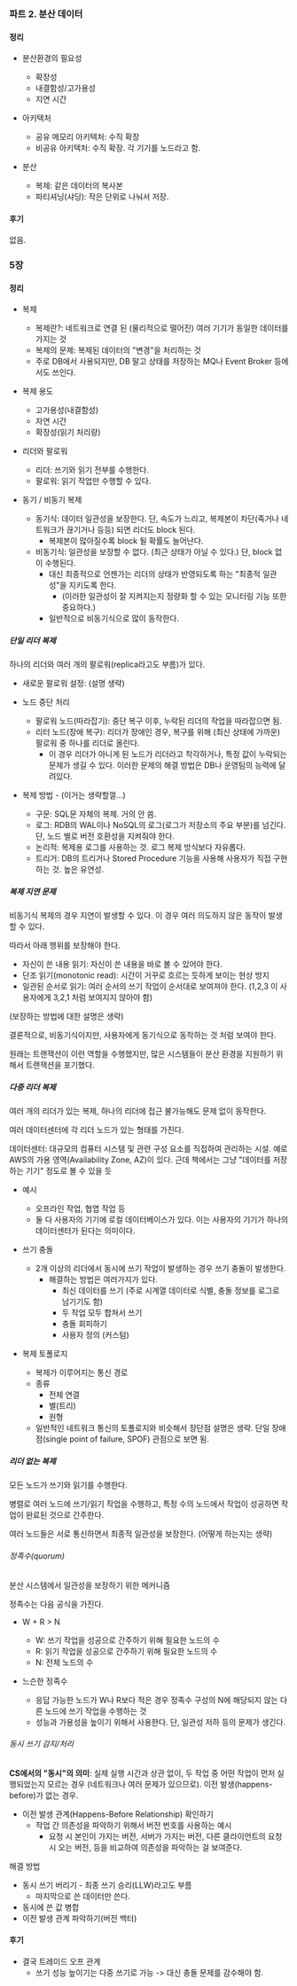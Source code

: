 ### 파트 2. 분산 데이터

#### 정리
- 분산환경의 필요성
  - 확장성
  - 내결함성/고가용성
  - 지연 시간

- 아키텍처
  - 공유 메모리 아키텍처: 수직 확장
  - 비공유 아키텍처: 수직 확장. 각 기기를 노드라고 함.

- 분산
  - 복제: 같은 데이터의 복사본
  - 파티셔닝(샤딩): 작은 단위로 나눠서 저장. 

#### 후기

없음.

### 5장 

#### 정리

- 복제
  - 복제란?: 네트워크로 연결 된 (물리적으로 떨어진) 여러 기기가 동일한 데이터를 가지는 것
  - 복제의 문제: 복제된 데이터의 "변경"을 처리하는 것
  - 주로 DB에서 사용되지만, DB 말고 상태를 저장하는 MQ나 Event Broker 등에서도 쓰인다.

- 복제 용도
  - 고가용성(내결함성)
  - 자연 시간
  - 확장성(읽기 처리량)

- 리더와 팔로워
  - 리더: 쓰기와 읽기 전부를 수행한다.
  - 팔로워: 읽기 작업만 수행할 수 있다.

- 동기 / 비동기 복제
  - 동기식: 데이터 일관성을 보장한다. 단, 속도가 느리고, 복제본이 차단(죽거나 네트워크가 끊기거나 등등) 되면 리더도 block 된다.
    - 복제본이 많아질수록 block 될 확률도 늘어난다.
  - 비동기식: 일관성을 보장할 수 없다. (최근 상태가 아닐 수 있다.) 단, block 없이 수행된다.
    - 대신 최종적으로 언젠가는 리더의 상태가 반영되도록 하는 "최종적 일관성"을 지키도록 한다. 
      - (이러한 일관성이 잘 지켜지는지 정량화 할 수 있는 모니터링 기능 또한 중요하다.)
    - 일반적으로 비동기식으로 많이 동작한다.
##### 단일 리더 복제

하나의 리더와 여러 개의 팔로워(replica라고도 부름)가 있다.

- 새로운 팔로워 설정: (설명 생략)

- 노드 중단 처리
  - 팔로워 노드(따라잡기): 중단 복구 이후, 누락된 리더의 작업을 따라잡으면 됨.
  - 리터 노드(장애 복구): 리더가 장애인 경우, 복구를 위해 (최신 상태에 가까운) 팔로워 중 하나를 리더로 올린다.
    - 이 경우 리더가 아니게 된 노드가 리더라고 착각하거나, 특정 값이 누락되는 문제가 생길 수 있다. 이러한 문제의 해결 방법은 DB나 운영팀의 능력에 달려있다.

- 복제 방법 - (이거는 생략할껄...)
  - 구문: SQL문 자체의 복제. 거의 안 씀.
  - 로그: RDB의 WAL이나 NoSQL의 로그(로그가 저장소의 주요 부분)를 넘긴다. 단, 노드 별로 버전 호환성을 지켜줘야 한다.
  - 논리적: 복제용 로그를 사용하는 것. 로그 복제 방식보다 자유롭다.
  - 트리거: DB의 트리거나 Stored Procedure 기능을 사용해 사용자가 직접 구현하는 것. 높은 유연성.

##### 복제 지연 문제

비동기식 복제의 경우 지연이 발생할 수 있다. 이 경우 여러 의도하지 않은 동작이 발생할 수 있다.

따라서 아래 행위를 보장해야 한다.

- 자신이 쓴 내용 읽기: 자신이 쓴 내용을 바로 볼 수 있어야 한다.
- 단조 읽기(monotonic read): 시간이 거꾸로 흐르는 듯하게 보이는 현상 방지
- 일관된 순서로 읽기: 여러 순서의 쓰기 작업이 순서대로 보여져야 한다. (1,2,3 이 사용자에게 3,2,1 처럼 보여지지 않아야 함)

(보장하는 방법에 대한 설명은 생략)

결론적으로, 비동기식이지만, 사용자에게 동기식으로 동작하는 것 처럼 보여야 한다.

원래는 트랜잭션이 이런 역할을 수행했지만, 많은 시스템들이 분산 환경을 지원하기 위해서 트랜잭션을 포기했다.

##### 다중 리더 복제

여러 개의 리더가 있는 복제, 하나의 리더에 접근 불가능해도 문제 없이 동작한다.

여러 데이터센터에 각 리더 노드가 있는 형태를 가진다. 

데이터센터: 대규모의 컴퓨터 시스템 및 관련 구성 요소를 직접하여 관리하는 시설. 예로 AWS의 가용 영역(Availability Zone, AZ)이 있다. 근데 책에서는 그냥 "데이터를 저장하는 기기" 정도로 볼 수 있을 듯

- 예시
  - 오프라인 작업, 협엽 작업 등
  - 둘 다 사용자의 기기에 로컬 데이터베이스가 있다. 이는 사용자의 기기가 하나의 데이터센터가 된다는 의미이다.

- 쓰기 충돌
  - 2개 이상의 리더에서 동시에 쓰기 작업이 발생하는 경우 쓰기 충돌이 발생한다.
    - 해결하는 방법은 여러가지가 있다.
      - 최신 데이터를 쓰기 (주로 시계열 데이터로 식별, 충돌 정보를 로그로 남기기도 함)
      - 두 작업 모두 합쳐서 쓰기
      - 충돌 회피하기
      - 사용자 정의 (커스텀)
    
- 복제 토폴로지
  - 복제가 이루어지는 통신 경로
  - 종류
    - 전체 연결
    - 별(트리)
    - 원형
  - 일반적인 네트워크 통신의 토폴로지와 비슷해서 장단점 설명은 생략. 단일 장애점(single point of failure, SPOF) 관점으로 보면 됨.

##### 리더 없는 복제

모든 노드가 쓰기와 읽기를 수행한다.

병렬로 여러 노드에 쓰기/읽기 작업을 수행하고, 특정 수의 노드에서 작업이 성공하면 작업이 완료된 것으로 간주한다.

여러 노드들은 서로 통신하면서 최종적 일관성을 보장한다. (어떻게 하는지는 생략)

###### 정족수(quorum)

분산 시스템에서 일관성을 보장하기 위한 메커니즘

정족수는 다음 공식을 가진다. 

- W + R > N
  - W: 쓰기 작업을 성공으로 간주하기 위해 필요한 노드의 수
  - R: 읽기 작업을 성공으로 간주하기 위해 필요한 노드의 수
  - N: 전체 노드의 수

- 느슨한 정족수
  - 응답 가능한 노드가 W나 R보다 적은 경우 정족수 구성의 N에 해당되지 않는 다른 노드에 쓰기 작업을 수행하는 것
  - 성능과 가용성을 높이기 위해서 사용한다. 단, 일관성 저하 등의 문제가 생긴다.

###### 동시 쓰기 감지/처리

**CS에서의 "동시"의 의미**: 실제 실행 시간과 상관 없이, 두 작업 중 어떤 작업이 먼저 실행되었는지 모르는 경우 (네트워크나 여러 문제가 있으므로). 이전 발생(happens-before)가 없는 경우.

- 이전 발생 관계(Happens-Before Relationship) 확인하기
  - 작업 간 의존성을 파악하기 위해서 버전 번호를 사용하는 예시
    - 요청 시 본인이 가지는 버전, 서버가 가지는 버전, 다른 클라이언트의 요청 시 오는 버전, 등을 비교하여 의존성을 파악하는 걸 보여준다.


해결 방법
- 동시 쓰기 버리기 - 최종 쓰기 승리(LLW)라고도 부름
  - 마지막으로 쓴 데이터만 쓴다.
- 동시에 쓴 값 병합
- 이전 발생 관계 파악하기(버전 백터)


#### 후기

- 결국 트레이드 오프 관계
  - 쓰기 성능 높이기는 다중 쓰기로 가능 -> 대신 충돌 문제를 감수해야 함.
